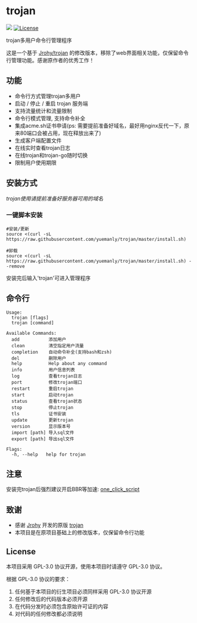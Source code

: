 # trojan
![](https://img.shields.io/github/v/release/yuemanly/trojan.svg) 
[![License](https://img.shields.io/badge/license-GPL%20V3-blue.svg?longCache=true)](https://www.gnu.org/licenses/gpl-3.0.en.html)

trojan多用户命令行管理程序

这是一个基于 [Jrohy/trojan](https://github.com/Jrohy/trojan) 的修改版本，移除了web界面相关功能，仅保留命令行管理功能。感谢原作者的优秀工作！

## 功能
- 命令行方式管理trojan多用户
- 启动 / 停止 / 重启 trojan 服务端
- 支持流量统计和流量限制
- 命令行模式管理, 支持命令补全
- 集成acme.sh证书申请(ps: 需要提前准备好域名，最好用nginx反代一下，原来80端口会被占用，现在释放出来了)
- 生成客户端配置文件
- 在线实时查看trojan日志
- 在线trojan和trojan-go随时切换
- 限制用户使用期限

## 安装方式
*trojan使用请提前准备好服务器可用的域名*  

###  一键脚本安装
```
#安装/更新
source <(curl -sL https://raw.githubusercontent.com/yuemanly/trojan/master/install.sh)

#卸载
source <(curl -sL https://raw.githubusercontent.com/yuemanly/trojan/master/install.sh) --remove
```
安装完后输入'trojan'可进入管理程序   

## 命令行
```
Usage:
  trojan [flags]
  trojan [command]

Available Commands:
  add           添加用户
  clean         清空指定用户流量
  completion    自动命令补全(支持bash和zsh)
  del           删除用户
  help          Help about any command
  info          用户信息列表
  log           查看trojan日志
  port          修改trojan端口
  restart       重启trojan
  start         启动trojan
  status        查看trojan状态
  stop          停止trojan
  tls           证书安装
  update        更新trojan
  version       显示版本号
  import [path] 导入sql文件
  export [path] 导出sql文件

Flags:
  -h, --help   help for trojan
```

## 注意
安装完trojan后强烈建议开启BBR等加速: [one_click_script](https://github.com/jinwyp/one_click_script)  

## 致谢
- 感谢 [Jrohy](https://github.com/Jrohy) 开发的原版 [trojan](https://github.com/Jrohy/trojan)
- 本项目是在原项目基础上的修改版本，仅保留命令行功能

## License
本项目采用 GPL-3.0 协议开源，使用本项目时请遵守 GPL-3.0 协议。

根据 GPL-3.0 协议的要求：
1. 任何基于本项目的衍生项目必须同样采用 GPL-3.0 协议开源
2. 任何修改后的代码版本必须开源
3. 在代码分发时必须包含原始许可证的内容
4. 对代码的任何修改都必须说明

